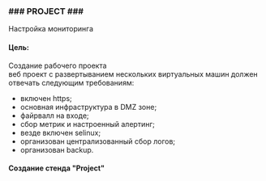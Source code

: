 <h3>### PROJECT ###</h3>

<p>Настройка мониторинга</p>

<h4>Цель:</h4>

<p>Создание рабочего проекта<br />
веб проект с развертыванием нескольких виртуальных машин должен отвечать следующим требованиям:</p>

<ul>
<li>включен https;</li>
<li>основная инфраструктура в DMZ зоне;</li>
<li>файрвалл на входе;</li>
<li>сбор метрик и настроенный алертинг;</li>
<li>везде включен selinux;</li>
<li>организован централизованный сбор логов;</li>
<li>организован backup.</li>
</ul>

<h4>Создание стенда "Project"</h4>
